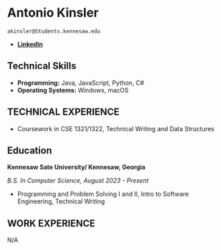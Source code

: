 # Antonio Kinsler

```
akinsler@Students.kennesaw.edu
```


- **[LinkedIn](https://www.linkedin.com/in/antonio-kinsler-a88427237/)**


## Technical Skills

- **Programming:** Java, JavaScript, Python, C#
- **Operating Systems:** Windows, macOS

## TECHNICAL EXPERIENCE

- Coursework in CSE 1321/1322, Technical Writing and Data Structures

## Education

**Kennesaw Sate University/ Kennesaw, Georgia**

_B.S. In Computer Science, August 2023 - Present_

- Programming and Problem Solving I and II, Intro to Software Engineering, Technical Writing

## WORK EXPERIENCE

N/A
